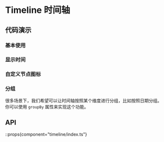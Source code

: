 # Timeline 时间轴

## 代码演示

### 基本使用

<demo react="timeline/demo/base.tsx" />

### 显示时间

<demo react="timeline/demo/time.tsx" />

### 自定义节点图标

<demo react="timeline/demo/dot.tsx" />

### 分组

很多场景下，我们希望可以让时间轴按照某个维度进行分组，比如按照日期分组。你可以使用 `groupBy` 属性来实现这个功能。

<demo react="timeline/demo/group.tsx" />

## API

::props{component="timeline/index.ts"}
